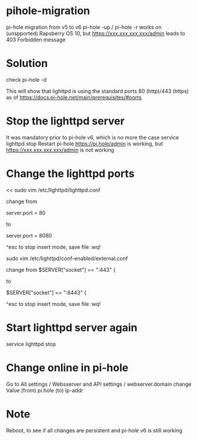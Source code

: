# pihole-migration
pi-hole migration from v5 to v6
pi-hole -up / pi-hole -r works on (unspported) Rapsberry OS 10, but 
https://xxx.xxx.xxx.xxx/admin leads to 403 Forbidden message

# Solution
check pi-hole -d

This will show that lighttpd is using the standard ports 80 (http)/443 (https) as of 
https://docs.pi-hole.net/main/prerequisites/#ports

# Stop the lighttpd server
It was mandatory prior to pi-hole v6, which is no more the case
service lighttpd stop
Restart pi-hole
https://pi.hole/admin is working, but https://xxx.xxx.xxx.xxx/admin is not working

# Change the lighttpd ports
<<
sudo vim /etc/lighttpd/lighttpd.conf 

change from

server.port = 80 

to 

server.port = 8080

^esc to stop insert mode, save file :wq!

sudo vim /etc/lighttpd/conf-enabled/external.conf

change from 
$SERVER["socket"] == ":443" {

to

$SERVER["socket"] == ":8443" {

^esc to stop insert mode, save file :wq!
>>

# Start lighttpd server again
service lighttpd stop

# Change online in pi-hole 
Go to All settings / Websserver and API settings / webserver.domain
change Value (from) pi.hole (to) ip-addr

# Note
Reboot, to see if all changes are persistent and pi-hole v6 is still working
